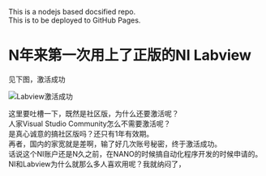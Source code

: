 This is a nodejs based docsified repo.  
This is to be deployed to GitHub Pages.

# N年来第一次用上了正版的NI Labview

见下图，激活成功  

![Labview激活成功](./labview)

这里要吐槽一下，既然是社区版，为什么还要激活呢？   
人家Visual Studio Community怎么不需要激活呢？   
是真心诚意的搞社区版吗？还只有1年有效期。   
再者，国内的家宽就是差啊，输了好几次账号秘密，终于激活成功。   
话说这个NI账户还是N久之前，在NANO的时候搞自动化程序开发的时候申请的。   
NI和Labview为什么就那么多人喜欢用呢？我就纳闷了，   
